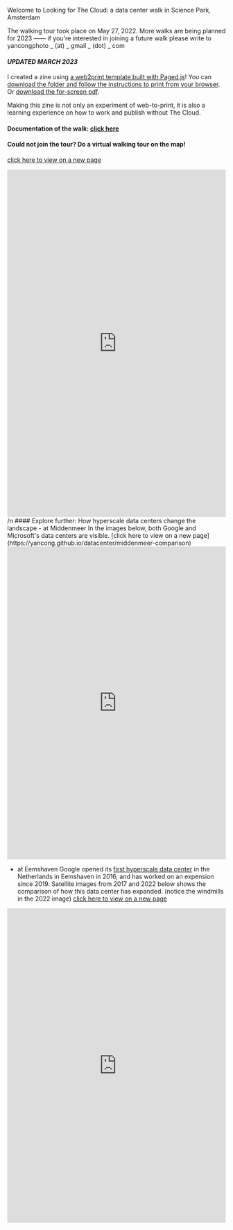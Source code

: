 Welcome to Looking for The Cloud: a data center walk in Science Park, Amsterdam

The walking tour took place on May 27, 2022. More walks are being planned for 2023 —— if you're interested in joining a future walk please write to yancongphoto _ (at) _ gmail _ (dot) _ com

#### ***UPDATED MARCH 2023*** 
I created a zine using [a web2print template built with Paged.js](https://gitlab.coko.foundation/pagedjs/starter-kits)! You can [download the folder and follow the instructions to print from your browser](https://github.com/yancong/datacenter/tree/zine). Or [download the for-screen pdf](https://yancong.github.io/datacenter/zine_for_screen.pdf).

Making this zine is not only an experiment of web-to-print, it is also a learning experience on how to work and publish without The Cloud.

#### Documentation of the walk: [click here](https://docs.google.com/document/d/1UdR0nZzYm5bE6HU1GwBc9xzGpMu-6eJfcLy2GhZdpsg/edit#)

#### Could not join the tour? Do a virtual walking tour on the map!
[click here to view on a new page](https://yancong.github.io/datacenter/map)
<iframe src="https://uploads.knightlab.com/storymapjs/fbefadb0bc9052a60ad654962178beae/data-center/index.html" frameborder="0" width="100%" height="800"></iframe>
/n
#### Explore further: How hyperscale data centers change the landscape
- at Middenmeer
In the images below, both Google and Microsoft's data centers are visible. [click here to view on a new page](https://yancong.github.io/datacenter/middenmeer-comparison)
<iframe frameborder="0" class="juxtapose" width="100%" height="720" src="https://cdn.knightlab.com/libs/juxtapose/latest/embed/index.html?uid=074d9904-ce06-11ec-b5bb-6595d9b17862"></iframe>

- at Eemshaven
Google opened its [first hyperscale data center](https://www.google.com/about/datacenters/locations/eemshaven/) in the Netherlands in Eemshaven in 2016, and has worked on an expension since 2019. Satellite images from 2017 and 2022 below shows the comparison of how this data center has expanded. (notice the windmills in the 2022 image) [click here to view on a new page](https://yancong.github.io/datacenter/eemshaven-comparison)
<iframe frameborder="0" class="juxtapose" width="100%" height="724" src="https://cdn.knightlab.com/libs/juxtapose/latest/embed/index.html?uid=482ad1fe-bd24-11ed-b5bd-6595d9b17862"></iframe>
